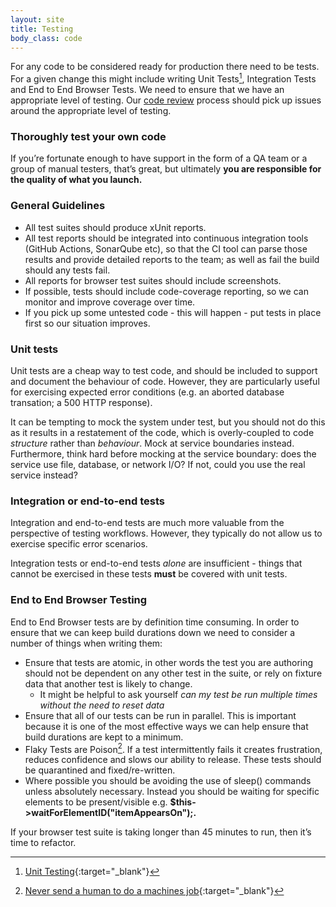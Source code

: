 ```yaml
---
layout: site
title: Testing
body_class: code
---
```


For any code to be considered ready for production there need to be tests. For a given change this might include writing Unit Tests[^1], Integration Tests and End to End Browser Tests. We need to ensure that we have an appropriate level of testing. Our [code review](code-reviews.html) process should pick up issues around the appropriate level of testing.

### Thoroughly test your own code

If you’re fortunate enough to have support in the form of a QA team or a group of manual testers, that’s great, but ultimately **you are responsible for the quality of what you launch.**

### General Guidelines

* All test suites should produce xUnit reports.
* All test reports should be integrated into continuous integration tools (GitHub Actions, SonarQube etc), so that the CI tool can parse those results and provide detailed reports to the team; as well as fail the build should any tests fail.
* All reports for browser test suites should include screenshots.
* If possible, tests should include code-coverage reporting, so we can monitor and improve coverage over time.
* If you pick up some untested code - this will happen - put tests in place first so our situation improves.

### Unit tests

Unit tests are a cheap way to test code, and should be included to support and document the behaviour of code. However, they are particularly useful for exercising expected error conditions (e.g. an aborted database transation; a 500 HTTP response).

It can be tempting to mock the system under test, but you should not do this as it results in a restatement of the code, which is overly-coupled to code *structure* rather than *behaviour*. Mock at service boundaries instead. Furthermore, think hard before mocking at the service boundary: does the service use file, database, or network I/O? If not, could you use the real service instead?

### Integration or end-to-end tests

Integration and end-to-end tests are much more valuable from the perspective of testing workflows. However, they typically do not allow us to exercise specific error scenarios.

Integration tests or end-to-end tests *alone* are insufficient - things that cannot be exercised in these tests **must** be covered with unit tests.

### End to End Browser Testing

End to End Browser tests are by definition time consuming. In order to ensure that we can keep build durations down we need to consider a number of things when writing them:

* Ensure that tests are atomic, in other words the test you are authoring should not be dependent on any other test in the suite, or rely on fixture data that another test is likely to change.
    * It might be helpful to ask yourself *can my test be run multiple times without the need to reset data*
* Ensure that all of our tests can be run in parallel. This is important because it is one of the most effective ways we can help ensure that build durations are kept to a minimum.
* Flaky Tests are Poison[^2]. If a test intermittently fails it creates frustration, reduces confidence and slows our ability to release. These tests should be quarantined and fixed/re-written.
* Where possible you should be avoiding the use of sleep() commands unless absolutely necessary. Instead you should be waiting for specific elements to be present/visible e.g. **$this->waitForElementID("itemAppearsOn");.**

If your browser test suite is taking longer than 45 minutes to run, then it’s time to refactor.

[^1]: [Unit Testing](https://www.geeksforgeeks.org/unit-testing-software-testing/){:target="_blank"}
[^2]: [Never send a human to do a machines job](https://www.youtube.com/watch?v=_5Sr4EYH7M8){:target="_blank"}



